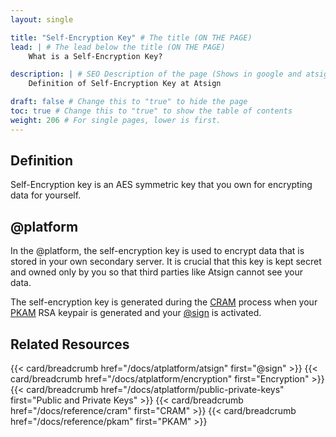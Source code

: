 ```yaml
---
layout: single

title: "Self-Encryption Key" # The title (ON THE PAGE)
lead: | # The lead below the title (ON THE PAGE)
    What is a Self-Encryption Key?

description: | # SEO Description of the page (Shows in google and atsign.dev search)
    Definition of Self-Encryption Key at Atsign

draft: false # Change this to "true" to hide the page
toc: true # Change this to "true" to show the table of contents
weight: 206 # For single pages, lower is first.
---
```


## Definition

Self-Encryption key is an AES symmetric key that you own for encrypting data for yourself.

## @platform

In the @platform, the self-encryption key is used to encrypt data that is stored in your own secondary server. It is crucial that this key is kept secret and owned only by you so that third parties like Atsign cannot see your data. 

The self-encryption key is generated during the [CRAM](/docs/reference/cram) process when your [PKAM](/docs/reference/pkam) RSA keypair is generated and your [@sign](/docs/reference/atsign) is activated.

## Related Resources
{{< card/breadcrumb href="/docs/atplatform/atsign" first="@sign" >}}
{{< card/breadcrumb href="/docs/atplatform/encryption" first="Encryption" >}}
{{< card/breadcrumb href="/docs/atplatform/public-private-keys" first="Public and Private Keys" >}}
{{< card/breadcrumb href="/docs/reference/cram" first="CRAM" >}}
{{< card/breadcrumb href="/docs/reference/pkam" first="PKAM" >}}
